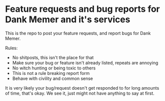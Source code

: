 # Feature requests and bug reports for Dank Memer and it's services
This is the repo to post your feature requests, and report bugs for Dank Memer.

Rules:
 - No shitposts, this isn't the place for that
 - Make sure your bug or feature isn't already listed, repeats are annoying
 - No witch hunting or being toxic to others
 - This is not a rule breaking report form
 - Behave with civility and common sense

It is very likely your bug/request doesn't get responded to for long amounts of time, that's okay. We see it, just might not have anything to say at first.
